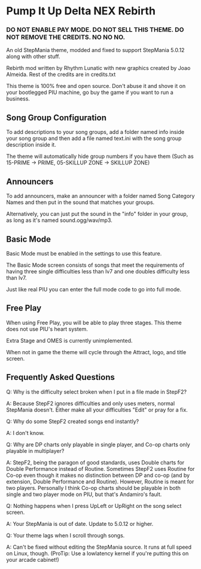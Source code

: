 # Pump It Up Delta NEX Rebirth

### DO NOT ENABLE PAY MODE. DO NOT SELL THIS THEME. DO NOT REMOVE THE CREDITS. NO NO NO. 

An old StepMania theme, modded and fixed to support StepMania 5.0.12 along with other stuff.

Rebirth mod written by Rhythm Lunatic with new graphics created by Joao Almeida. Rest of the credits are in credits.txt

This theme is 100% free and open source. Don't abuse it and shove it on your bootlegged PIU machine, go buy the game if you want to run a business.

## Song Group Configuration

To add descriptions to your song groups, add a folder named info inside your song group and then add a file named text.ini with the song group description inside it.

The theme will automatically hide group numbers if you have them (Such as 15-PRIME -> PRIME, 05-SKILLUP ZONE -> SKILLUP ZONE)

## Announcers

To add announcers, make an announcer with a folder named Song Category Names and then put in the sound that matches your groups.

Alternatively, you can just put the sound in the "info" folder in your group, as long as it's named sound.ogg/wav/mp3.

## Basic Mode

Basic Mode must be enabled in the settings to use this feature.

The Basic Mode screen consists of songs that meet the requirements of having three single difficulties less than lv7 and one doubles difficulty less than lv7.

Just like real PIU you can enter the full mode code to go into full mode.

## Free Play

When using Free Play, you will be able to play three stages. This theme does not use PIU's heart system.

Extra Stage and OMES is currently unimplemented.

When not in game the theme will cycle through the Attract, logo, and title screen.

## Frequently Asked Questions

Q: Why is the difficulty select broken when I put in a file made in StepF2?

A: Because StepF2 ignores difficulties and only uses meters, normal StepMania doesn't. Either make all your difficulties "Edit" or pray for a fix.

Q: Why do some StepF2 created songs end instantly?

A: I don't know.

Q: Why are DP charts only playable in single player, and Co-op charts only playable in multiplayer?

A: StepF2, being the paragon of good standards, uses Double charts for Double Performance instead of Routine. Sometimes StepF2 uses Routine for Co-op even though it makes no distinction between DP and co-op (and by extension, Double Performance and Routine). However, Routine is meant for two players. Personally I think Co-op charts should be playable in both single and two player mode on PIU, but that's Andamiro's fault.

Q: Nothing happens when I press UpLeft or UpRight on the song select screen.

A: Your StepMania is out of date. Update to 5.0.12 or higher.

Q: Your theme lags when I scroll through songs.

A: Can't be fixed without editing the StepMania source. It runs at full speed on Linux, though. (ProTip: Use a lowlatency kernel if you're putting this on your arcade cabinet!)
